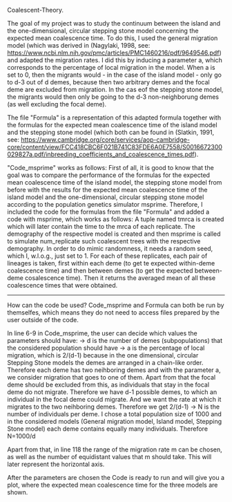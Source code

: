 Coalescent-Theory.

The goal of my project was to study the continuum between the island and the one-dimensional, circular stepping stone model concerning the expected mean coalescence time. To do this, I used the general migration model (which was derived in (Nagylaki, 1998, see: https://www.ncbi.nlm.nih.gov/pmc/articles/PMC1460216/pdf/9649546.pdf) and adapted the migration rates. I did this by inducing a parameter a, which corresponds to the percentage of local migration in the model. When a is set to 0, then the migrants would -  in the case of the island model - only go to d-3 out of d demes, because then two arbitrary demes and the focal deme are excluded from migration. In the cas eof the stepping stone model, the migrants would then only be going to the d-3 non-neighborung demes (as well excluding the focal deme).

The file "Formula" is a representation of this adapted formula together with the formulas for the expected mean coalescence time of the island model and the stepping stone model (which both can be found in (Slatkin, 1991, see: https://www.cambridge.org/core/services/aop-cambridge-core/content/view/FCC418CBC6F021B741C83FDE6A0E7558/S0016672300029827a.pdf/inbreeding_coefficients_and_coalescence_times.pdf).


"Code_msprime" works as follows: 
First of all, it is good to know that the goal was to compare the performance of the formulas for the expected mean coalescence time of the island model, the stepping stone model from before with the results for the expected mean coalescence time of the island model and the one-dimensional, circular stepping stone model according to the population genetics simulator msprime. Therefore, I included the code for the formulas from the file "Formula" and added a code with msprime, which works as follows: A tuple named tmrca is created which will later contain the time to the mrca of each replicate. The demography of the respective model is created and then msprime is called to simulate num_replicate such coalescent trees with the respective demography. In order to do mimic randomness, it needs a random seed, which I, w.l.o.g., just set to 1. For each of these replicates, each pair of lineages is taken, first within each deme (to get te expected within-deme coalescence time) and then between demes (to get the expected between-deme cosalescence time). Then it returns the averaged mean of all these coalescence times that were obtained. 


_____________________________________________________________
How can the code be used?
Code_msprime and Formula can both be run by themselfes, which means they do not need to access files prepared by the user outside of the code.

In line 6-9 in Code_msprime, the user can decide which values the parameters should have:
-> d is the number of demes (subpopulations) that the considered population should have
-> a is the percentage of local migration, which is 2/(d-1) because in the one dimensional, circular Stepping Stone models the demes are arranged in a chain-like order. Therefore each deme has two neihboring demes and with the parameter a, we consider migration that goes to one of them. Apart from that the focal deme should be excluded from this, as individuals that stay in the focal deme do not migrate. Therefore we have d-1 possible demes, to which an individual in the focal deme could migrate. And we want the rate at which it migrates to the two neihboring demes. Therefore we get 2/(d-1)
-> N is the number of individuals per deme. I chose a total population size of 1000 and in the considered models (General migration model, Island model, Stepping Stone model) each deme contains equally many individuals. Therefore N=1000/d

Apart from that, in line 118 the range of the migration rate m can be chosen, as well as the number of equidistant values that m should take. This will later represent the horizontal axis.

After the parameters are chosen the Code is ready to run and will give you a plot, where the expected mean coalescence time for the three models are shown.
